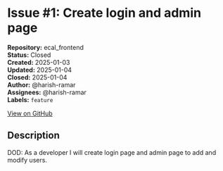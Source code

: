# Issue #1: Create login and admin page

**Repository:** ecal_frontend  
**Status:** Closed  
**Created:** 2025-01-03  
**Updated:** 2025-01-04  
**Closed:** 2025-01-04  
**Author:** @harish-ramar  
**Assignees:** @harish-ramar  
**Labels:** `feature`  

[View on GitHub](https://github.com/Simtestlab/ecal_frontend/issues/1)

## Description

DOD: As a developer I will create login page and admin page to add and modify users.